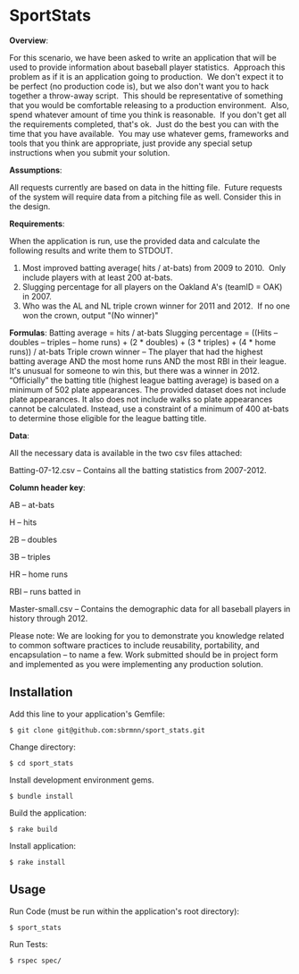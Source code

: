 # SportStats

**Overview**:


  For this scenario, we have been asked to write an application that will be used to provide information about baseball player statistics.  Approach this problem as if it is an application going to production.  We don't expect it to be perfect (no production code is), but we also don't want you to hack together a throw-away script.  This should be representative of something that you would be comfortable releasing to a production environment.  Also, spend whatever amount of time you think is reasonable.  If you don't get all the requirements completed, that's ok.  Just do the best you can with the time that you have available.  You may use whatever gems, frameworks and tools that you think are appropriate, just provide any special setup instructions when you submit your solution.

**Assumptions**:
 

All requests currently are based on data in the hitting file.  Future requests of the system will require data from a pitching file as well. Consider this in the design.

**Requirements**:


When the application is run, use the provided data and calculate the following results and write them to STDOUT.

1) Most improved batting average( hits / at-bats) from 2009 to 2010.  Only include players with at least 200 at-bats.
2) Slugging percentage for all players on the Oakland A's (teamID = OAK) in 2007. 
3) Who was the AL and NL triple crown winner for 2011 and 2012.  If no one won the crown, output "(No winner)"

**Formulas**:
Batting average = hits / at-bats
Slugging percentage = ((Hits – doubles – triples – home runs) + (2 * doubles) + (3 * triples) + (4 * home runs)) / at-bats
Triple crown winner – The player that had the highest batting average AND the most home runs AND the most RBI in their league. It's unusual for someone to win this, but there was a winner in 2012. “Officially” the batting title (highest league batting average) is based on a minimum of 502 plate appearances. The provided dataset does not include plate appearances. It also does not include walks so plate appearances cannot be calculated. Instead, use a constraint of a minimum of 400 at-bats to determine those eligible for the league batting title.


**Data**:  

All the necessary data is available in the two csv files attached:

Batting-07-12.csv – Contains all the batting statistics from 2007-2012. 

**Column header key**:

AB – at-bats

H – hits

2B – doubles

3B – triples

HR – home runs

RBI – runs batted in

Master-small.csv – Contains the demographic data for all baseball players in history through 2012.

Please note: We are looking for you to demonstrate you knowledge related to common software practices to include reusability, portability, and encapsulation – to name a few. Work submitted should be in project form and implemented as you were implementing any production solution.



## Installation

Add this line to your application's Gemfile:

    $ git clone git@github.com:sbrmnn/sport_stats.git

Change directory:

    $ cd sport_stats

Install development environment gems.

    $ bundle install

Build the application:

    $ rake build

Install application:

    $ rake install


## Usage

Run Code (must be run within the application's root directory):
    
    $ sport_stats

Run Tests:
    
    $ rspec spec/
